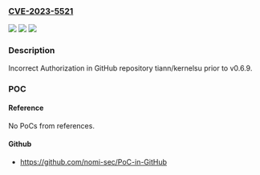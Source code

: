 ### [CVE-2023-5521](https://cve.mitre.org/cgi-bin/cvename.cgi?name=CVE-2023-5521)
![](https://img.shields.io/static/v1?label=Product&message=tiann%2Fkernelsu&color=blue)
![](https://img.shields.io/static/v1?label=Version&message=unspecified%3C%20v0.6.9%20&color=brighgreen)
![](https://img.shields.io/static/v1?label=Vulnerability&message=CWE-863%20Incorrect%20Authorization&color=brighgreen)

### Description

Incorrect Authorization in GitHub repository tiann/kernelsu prior to v0.6.9.

### POC

#### Reference
No PoCs from references.

#### Github
- https://github.com/nomi-sec/PoC-in-GitHub

